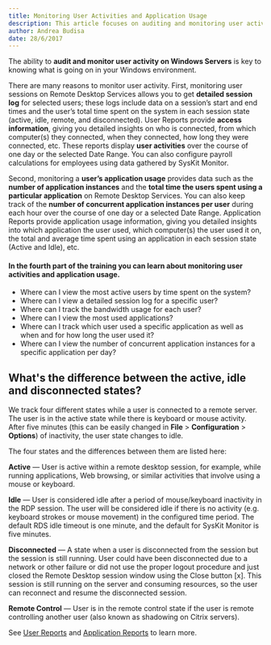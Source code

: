 ```yaml
---
title: Monitoring User Activities and Application Usage
description: This article focuses on auditing and monitoring user activity on Windows Servers in your environment. 
author: Andrea Budisa
date: 28/6/2017
---
```

The ability to **audit and monitor user activity on Windows Servers** is key to knowing what is going on in your Windows environment. 

There are many reasons to monitor user activity. First, monitoring user sessions on Remote Desktop Services allows you to get **detailed session log** for selected users; these logs include data on a session’s start and end times and the user’s total time spent on the system in each session state (active, idle, remote, and disconnected). User Reports provide **access information**, giving you detailed insights on who is connected, from which computer(s) they connected, when they connected, how long they were connected, etc. These reports display **user activities** over the course of one day or the selected Date Range. You can also configure payroll calculations for employees using data gathered by SysKit Monitor. 

Second, monitoring a **user’s application usage** provides data such as the **number of application instances** and the **total time the users spent using a particular application** on Remote Desktop Services. You can also keep track of the **number of concurrent application instances per user** during each hour over the course of one day or a selected Date Range. Application Reports provide application usage information, giving you detailed insights into which application the user used, which computer(s) the user used it on, the total and average time spent using an application in each session state (Active and Idle), etc.

#### In the fourth part of the training you can learn about monitoring user activities and application usage.

* Where can I view the most active users by time spent on the system?
* Where can I view a detailed session log for a specific user?
* Where can I track the bandwidth usage for each user?
* Where can I view the most used applications?
* Where can I track which user used a specific application as well as when and for how long the user used it?
* Where can I view the number of concurrent application instances for a specific application per day?

## What's the difference between the active, idle and disconnected states?

We track four different states while a user is connected to a remote server. The user is in the active state while there is keyboard or mouse activity. After five minutes (this can be easily changed in **File** > **Configuration** > **Options**) of inactivity, the user state changes to idle. 

The four states and the differences between them are listed here:

**Active** — User is active within a remote desktop session, for example, while running applications, Web browsing, or similar activities that involve using a mouse or keyboard.

**Idle** — User is considered idle after a period of mouse/keyboard inactivity in the RDP session. The user will be considered idle if there is no activity (e.g. keyboard strokes or mouse movement) in the configured time period. The default RDS idle timeout is one minute, and the default for SysKit Monitor is five minutes.

**Disconnected** — A state when a user is disconnected from the session but the session is still running. User could have been disconnected due to a network or other failure or did not use the proper logout procedure and just closed the Remote Desktop session window using the Close button [x]. This session is still running on the server and consuming resources, so the user can reconnect and resume the disconnected session.

**Remote Control** — User is in the remote control state if the user is remote controlling another user (also known as shadowing on Citrix servers).

See [User Reports](#internal/get-to-know-syskit-monitor/reports/user-reports) and [Application Reports](#internal/get-to-know-syskit-monitor/reports/application-reports) to learn more.